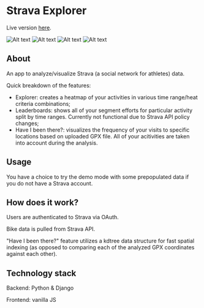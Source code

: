 # Strava Explorer

Live version [here](http://46.101.156.79:8003/).

![Alt text](/screenshots/explorer2.png?raw=true)
![Alt text](/screenshots/explorer1.png?raw=true)
![Alt text](/screenshots/leaderboards.png?raw=true)
![Alt text](/screenshots/have_I_been_there.png?raw=true)

## About

An app to analyze/visualize Strava (a social network for athletes) data.

Quick breakdown of the features:
- Explorer: creates a heatmap of your activities in various time range/heat criteria combinations;
- Leaderboards: shows all of your segment efforts for particular activity split by time ranges. Currently not functional due to Strava API policy changes;
- Have I been there?: visualizes the frequency of your visits to specific locations based on uploaded GPX file. All of your acitivities are taken into account during the analysis. 

## Usage

You have a choice to try the demo mode with some prepopulated data if you do not have a Strava account.

## How does it work?

Users are authenticated to Strava via OAuth. 

Bike data is pulled from Strava API.

"Have I been there?" feature utilizes a kdtree data structure for fast spatial indexing (as opposed to comparing each of the analyzed GPX coordinates against each other). 

## Technology stack

Backend: Python & Django

Frontend: vanilla JS